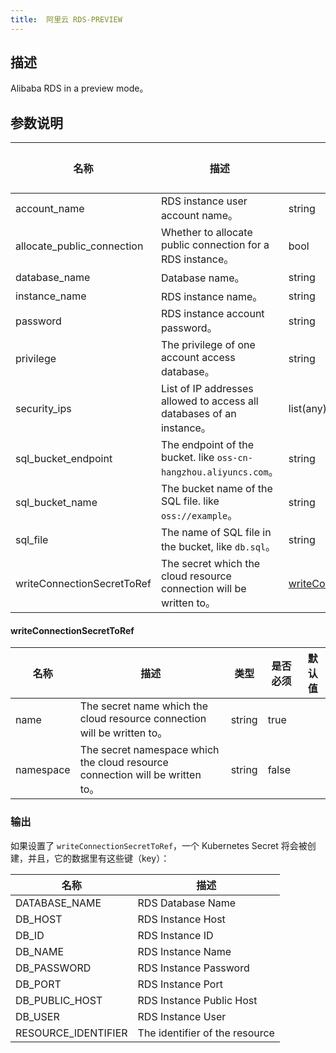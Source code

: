 ```yaml
---
title:  阿里云 RDS-PREVIEW
---
```


## 描述

Alibaba RDS in a preview mode。

## 参数说明


 名称 | 描述 | 类型 | 是否必须 | 默认值 
 ------------ | ------------- | ------------- | ------------- | ------------- 
 account_name | RDS instance user account name。 | string | false |  
 allocate_public_connection | Whether to allocate public connection for a RDS instance。 | bool | false |  
 database_name | Database name。 | string | false |  
 instance_name | RDS instance name。 | string | false |  
 password | RDS instance account password。 | string | true |  
 privilege | The privilege of one account access database。 | string | false |  
 security_ips | List of IP addresses allowed to access all databases of an instance。 | list(any) | false |  
 sql_bucket_endpoint | The endpoint of the bucket. like `oss-cn-hangzhou.aliyuncs.com`。 | string | false |  
 sql_bucket_name | The bucket name of the SQL file. like `oss://example`。 | string | false |  
 sql_file | The name of SQL file in the bucket, like `db.sql`。 | string | false |  
 writeConnectionSecretToRef | The secret which the cloud resource connection will be written to。 | [writeConnectionSecretToRef](#writeConnectionSecretToRef) | false |  


#### writeConnectionSecretToRef

 名称 | 描述 | 类型 | 是否必须 | 默认值 
 ------------ | ------------- | ------------- | ------------- | ------------- 
 name | The secret name which the cloud resource connection will be written to。 | string | true |  
 namespace | The secret namespace which the cloud resource connection will be written to。 | string | false |  


### 输出

如果设置了 `writeConnectionSecretToRef`，一个 Kubernetes Secret 将会被创建，并且，它的数据里有这些键（key）：

 名称 | 描述 
 ------------ | ------------- 
 DATABASE_NAME | RDS Database Name
 DB_HOST | RDS Instance Host
 DB_ID | RDS Instance ID
 DB_NAME | RDS Instance Name
 DB_PASSWORD | RDS Instance Password
 DB_PORT | RDS Instance Port
 DB_PUBLIC_HOST | RDS Instance Public Host
 DB_USER | RDS Instance User
 RESOURCE_IDENTIFIER | The identifier of the resource
